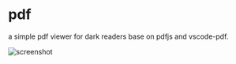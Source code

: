 # pdf

a simple pdf viewer for dark readers base on pdfjs and vscode-pdf.

![screenshot](./darkpdf.jpg)
